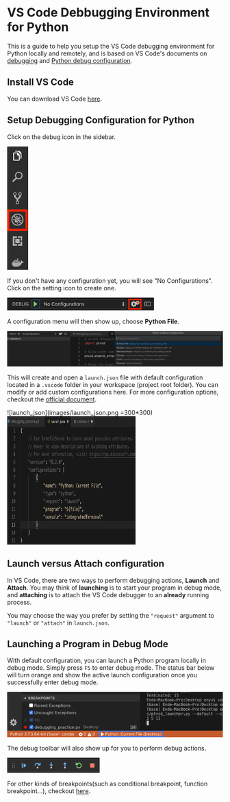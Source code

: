 # VS Code Debbugging Environment for Python
This is a guide to help you setup the VS Code debugging environment for Python locally and remotely, and is based on VS Code's documents on [debugging](https://code.visualstudio.com/docs/editor/debugging) and [Python debug configuration](https://code.visualstudio.com/docs/python/debugging).

## Install VS Code
You can download VS Code [here](https://code.visualstudio.com/).

## Setup Debugging Configuration for Python
Click on the debug icon in the sidebar.

![debug_icon](images/debug_icon.png)

If you don't have any configuration yet, you will see "No Configurations". Click on the setting icon to create one.

![no_configuration](images/no_configuration.png)

A configuration menu will then show up, choose **Python File**.

![python_configuration](images/python_configuration.png)

This will create and open a `launch.json` file with default configuration located in a `.vscode` folder in your workspace (project root folder). You can modify or add custom configurations here. For more configuration options, checkout the [official document](https://code.visualstudio.com/docs/python/debugging#_set-configuration-options).

![launch_json](images/launch_json.png =300*300)
<img src="images/launch_json.png" width="300" height="300">

## Launch versus Attach configuration
In VS Code, there are two ways to perform debugging actions, **Launch** and **Attach**. You may think of **launching** is to start your program in debug mode, and **attaching** is to attach the VS Code debugger to an **already** running process.

You may choose the way you prefer by setting the `"request"` argument to `"launch"` or `"attach"` in `launch.json`.

## Launching a Program in Debug Mode
With default configuration, you can launch a Python program locally in debug mode. Simply press `F5` to enter debug mode. The status bar below will turn orange and show the active launch configuration once you successfully enter debug mode.

![debug_mode](images/debug_mode.png)

The debug toolbar will also show up for you to perform debug actions.

![debug_toolbar](images/debug_toolbar.png)

For other kinds of breakpoints(such as conditional breakpoint, function breakpoint...), checkout [here](https://code.visualstudio.com/docs/editor/debugging#_advanced-breakpoint-topics).
